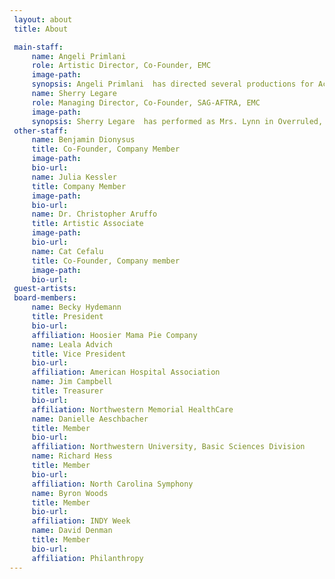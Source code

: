 ```yaml
---
 layout: about
 title: About

 main-staff:
     name: Angeli Primlani
     role: Artistic Director, Co-Founder, EMC
     image-path:
     synopsis: Angeli Primlani  has directed several productions for Accidental Shakespeare, such as The Tempest, Overruled and Macbeth. Angeli has worked in regional theaters in the Southeast and in the Czech Republic.  She's also an accomplished writer and a playwright, whose work has been performed in Chicago by Rasaka and Otherworld Theater Company. She received the 3Arts Ragdale Fellowship in Theater Arts in 2010. Angeli holds a BA in Theatre and English from the University of North Carolina at Chapel Hill and a Masters in Journalism from Northwestern.
     name: Sherry Legare
     role: Managing Director, Co-Founder, SAG-AFTRA, EMC
     image-path:
     synopsis: Sherry Legare  has performed as Mrs. Lynn in Overruled, Lady M in Macbeth and Anna in Boston Marriage.  Sherry has also performed for Artemisia, Artists’ Ensemble, Halcyon, Two Pence, Muse of Fire, Red Tape, and Spectralia theatres.  Training credits include the Gately-Poole Conservatory, Shakespeare & Company, the Acting Tank, Artistic Home  and Actor’s Movement Studio. Sherry holds a BA in Theatre from the University of Colorado at Boulder.
 other-staff:
     name: Benjamin Dionysus
     title: Co-Founder, Company Member
     image-path:
     bio-url:
     name: Julia Kessler
     title: Company Member
     image-path:
     bio-url:
     name: Dr. Christopher Aruffo
     title: Artistic Associate
     image-path:
     bio-url:
     name: Cat Cefalu
     title: Co-Founder, Company member
     image-path:
     bio-url:
 guest-artists:
 board-members:
     name: Becky Hydemann
     title: President
     bio-url:
     affiliation: Hoosier Mama Pie Company
     name: Leala Advich
     title: Vice President
     bio-url:
     affiliation: American Hospital Association
     name: Jim Campbell
     title: Treasurer
     bio-url:
     affiliation: Northwestern Memorial HealthCare
     name: Danielle Aeschbacher
     title: Member
     bio-url:
     affiliation: Northwestern University, Basic Sciences Division
     name: Richard Hess
     title: Member
     bio-url:
     affiliation: North Carolina Symphony
     name: Byron Woods
     title: Member
     bio-url:
     affiliation: INDY Week
     name: David Denman
     title: Member
     bio-url:
     affiliation: Philanthropy
---
```


